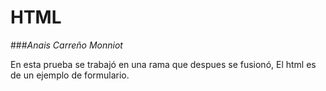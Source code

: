 # HTML
###*Anais Carreño Monniot*

En esta prueba se trabajó en una rama que despues se fusionó, 
El html es de un ejemplo de formulario.






